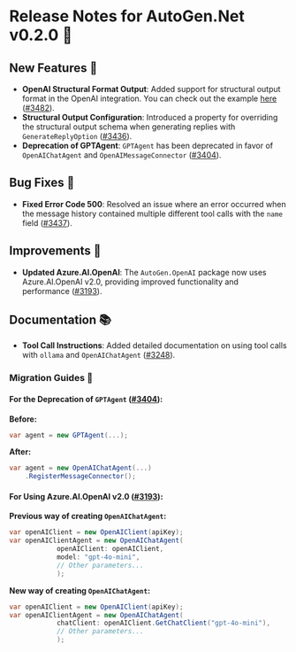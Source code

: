 # Release Notes for AutoGen.Net v0.2.0 🚀

## New Features 🌟
- **OpenAI Structural Format Output**: Added support for structural output format in the OpenAI integration. You can check out the example [here](https://github.com/microsoft/autogen/blob/main/dotnet/sample/AutoGen.OpenAI.Sample/Structural_Output.cs) ([#3482](https://github.com/microsoft/autogen/issues/3482)).
- **Structural Output Configuration**: Introduced a property for overriding the structural output schema when generating replies with `GenerateReplyOption` ([#3436](https://github.com/microsoft/autogen/issues/3436)).
- **Deprecation of GPTAgent**: `GPTAgent` has been deprecated in favor of `OpenAIChatAgent` and `OpenAIMessageConnector` ([#3404](https://github.com/microsoft/autogen/issues/3404)).

## Bug Fixes 🐛
- **Fixed Error Code 500**: Resolved an issue where an error occurred when the message history contained multiple different tool calls with the `name` field ([#3437](https://github.com/microsoft/autogen/issues/3437)).

## Improvements 🔧
- **Updated Azure.AI.OpenAI**: The `AutoGen.OpenAI` package now uses Azure.AI.OpenAI v2.0, providing improved functionality and performance ([#3193](https://github.com/microsoft/autogen/issues/3193)).

## Documentation 📚
- **Tool Call Instructions**: Added detailed documentation on using tool calls with `ollama` and `OpenAIChatAgent` ([#3248](https://github.com/microsoft/autogen/issues/3248)).

### Migration Guides 🔄

#### For the Deprecation of `GPTAgent` ([#3404](https://github.com/microsoft/autogen/issues/3404)):
**Before:**
```csharp
var agent = new GPTAgent(...);
```
**After:**
```csharp
var agent = new OpenAIChatAgent(...)
    .RegisterMessageConnector();
```

#### For Using Azure.AI.OpenAI v2.0 ([#3193](https://github.com/microsoft/autogen/issues/3193)):
**Previous way of creating `OpenAIChatAgent`:**
```csharp
var openAIClient = new OpenAIClient(apiKey);
var openAIClientAgent = new OpenAIChatAgent(
            openAIClient: openAIClient,
            model: "gpt-4o-mini",
            // Other parameters...
            );
```

**New way of creating `OpenAIChatAgent`:**
```csharp
var openAIClient = new OpenAIClient(apiKey);
var openAIClientAgent = new OpenAIChatAgent(
            chatClient: openAIClient.GetChatClient("gpt-4o-mini"),
            // Other parameters...
            );
```